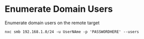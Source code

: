 # Enumerate Domain Users

Enumerate domain users on the remote target

```
nxc smb 192.168.1.0/24 -u UserNAme -p 'PASSWORDHERE' --users
```
